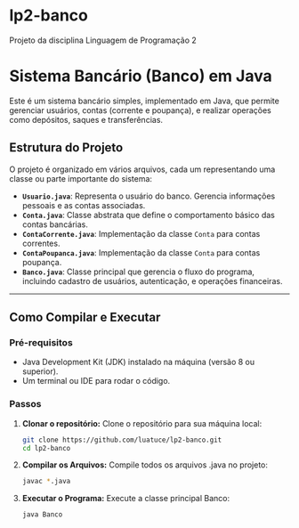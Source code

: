 # lp2-banco
Projeto da disciplina Linguagem de Programação 2


# Sistema Bancário (Banco) em Java

Este é um sistema bancário simples, implementado em Java, que permite gerenciar usuários, contas (corrente e poupança), e realizar operações como depósitos, saques e transferências.

## Estrutura do Projeto

O projeto é organizado em vários arquivos, cada um representando uma classe ou parte importante do sistema:

- **`Usuario.java`**: Representa o usuário do banco. Gerencia informações pessoais e as contas associadas.
- **`Conta.java`**: Classe abstrata que define o comportamento básico das contas bancárias.
- **`ContaCorrente.java`**: Implementação da classe `Conta` para contas correntes.
- **`ContaPoupanca.java`**: Implementação da classe `Conta` para contas poupança.
- **`Banco.java`**: Classe principal que gerencia o fluxo do programa, incluindo cadastro de usuários, autenticação, e operações financeiras.

---

## Como Compilar e Executar

### Pré-requisitos
- Java Development Kit (JDK) instalado na máquina (versão 8 ou superior).
- Um terminal ou IDE para rodar o código.

### Passos

1. **Clonar o repositório:**
   Clone o repositório para sua máquina local:
   ```bash
   git clone https://github.com/luatuce/lp2-banco.git
   cd lp2-banco
3. **Compilar os Arquivos:**
   Compile todos os arquivos .java no projeto:
   ```bash
   javac *.java
4. **Executar o Programa:**
   Execute a classe principal Banco:
   ```bash
   java Banco
   
